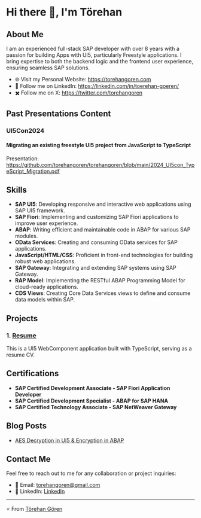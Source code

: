 # Hi there 👋, I'm Törehan

## About Me

I am an experienced full-stack SAP developer with over 8 years with a passion for building Apps with UI5, particularly Freestyle applications. I bring expertise to both the backend logic and the frontend user experience, ensuring seamless SAP solutions.

- 🌐 Visit my Personal Website: https://torehangoren.com
- 💼  Follow me on LinkedIn: https://linkedin.com/in/toerehan-goeren/
- ✖️  Follow me on X: https://twitter.com/torehangoren

## Past Presentations Content
### UI5Con2024
#### Migrating an existing freestyle UI5 project from JavaScript to TypeScript
Presentation: https://github.com/torehangoren/torehangoren/blob/main/2024_UI5con_TypeScript_Migration.pdf

## Skills

- **SAP UI5**: Developing responsive and interactive web applications using SAP UI5 framework.
- **SAP Fiori**: Implementing and customizing SAP Fiori applications to improve user experience.
- **ABAP**: Writing efficient and maintainable code in ABAP for various SAP modules.
- **OData Services**: Creating and consuming OData services for SAP applications.
- **JavaScript/HTML/CSS**: Proficient in front-end technologies for building robust web applications.
- **SAP Gateway**: Integrating and extending SAP systems using SAP Gateway.
- **RAP Model**: Implementing the RESTful ABAP Programming Model for cloud-ready applications.
- **CDS Views**: Creating Core Data Services views to define and consume data models within SAP.


## Projects

### 1. [Resume](https://github.com/yourusername/projectname)
This is a UI5 WebComponent application built with TypeScript, serving as a resume CV.


## Certifications

- **SAP Certified Development Associate - SAP Fiori Application Developer**
- **SAP Certified Development Specialist - ABAP for SAP HANA**
- **SAP Certified Technology Associate - SAP NetWeaver Gateway**

## Blog Posts

- [AES Decryption in UI5 & Encryption in ABAP]([https://yourblog.com/post1](https://community.sap.com/t5/technology-blogs-by-members/aes-decryption-in-fiori-encryption-in-abap/ba-p/13518990))

## Contact Me

Feel free to reach out to me for any collaboration or project inquiries:

- 📧 Email: [torehangoren@gmail.com](mailto:torehangoren@gmail.com)
- 💬 LinkedIn: [LinkedIn](https://linkedin.com/in/toerehan-goeren/)

---

⭐️ From [Törehan Gören](https://github.com/torehangoren)
